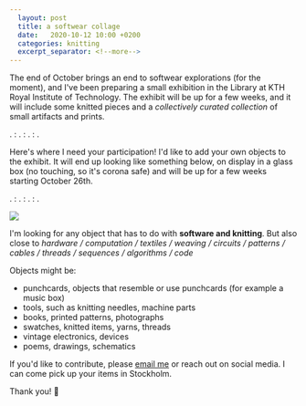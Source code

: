 ```yaml
---
  layout: post
  title: a softwear collage
  date:   2020-10-12 10:00 +0200
  categories: knitting
  excerpt_separator: <!--more-->
---
```


The end of October brings an end to softwear explorations (for the moment), and I've been preparing a small exhibition in the Library at KTH Royal Institute of Technology. The exhibit will be up for a few weeks, and it will include some knitted pieces and a *collectively curated collection* of small artifacts and prints.

. : . : . : . 

Here's where I need your participation! I'd like to add your own objects to the exhibit. It will end up looking like something below, on display in a glass box (no touching, so it's corona safe) and will be up for a few weeks starting October 26th.

. : . : . : .

![](/softwear/assets/images/softwear_collage.jpg)

I'm looking for any object that has to do with **software and knitting**.
But also close to
*hardware / computation / textiles / weaving / circuits / patterns / cables / threads / sequences / algorithms / code*

Objects might be:
* punchcards, objects that resemble or use punchcards (for example a music box)
* tools, such as knitting needles, machine parts
* books, printed patterns, photographs
* swatches, knitted items, yarns, threads
* vintage electronics, devices
* poems, drawings, schematics

If you'd like to contribute, please [email me](mailto:ncampowoytuk@gmail.com) or reach out on social media. I can come pick up your items in Stockholm.

Thank you! 🦕




